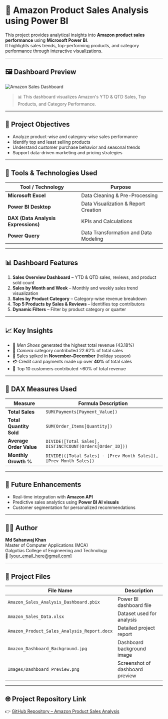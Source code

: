 # 🛒 Amazon Product Sales Analysis using Power BI

This project provides analytical insights into **Amazon product sales performance** using **Microsoft Power BI**.  
It highlights sales trends, top-performing products, and category performance through interactive visualizations.

---

## 🖼️ Dashboard Preview
![Amazon Sales Dashboard](Images/Dashboard_Preview.png)

> 📊 This dashboard visualizes Amazon's YTD & QTD Sales, Top Products, and Category Performance.

---

## 🎯 Project Objectives
- Analyze product-wise and category-wise sales performance  
- Identify top and least selling products  
- Understand customer purchase behavior and seasonal trends  
- Support data-driven marketing and pricing strategies  

---

## 🧰 Tools & Technologies Used
| Tool / Technology | Purpose |
|--------------------|----------|
| **Microsoft Excel** | Data Cleaning & Pre-Processing |
| **Power BI Desktop** | Data Visualization & Report Creation |
| **DAX (Data Analysis Expressions)** | KPIs and Calculations |
| **Power Query** | Data Transformation and Data Modeling |

---

## 📊 Dashboard Features
1. **Sales Overview Dashboard** – YTD & QTD sales, reviews, and product sold count  
2. **Sales by Month and Week** – Monthly and weekly sales trend visualization  
3. **Sales by Product Category** – Category-wise revenue breakdown  
4. **Top 5 Products by Sales & Reviews** – Identifies top contributors  
5. **Dynamic Filters** – Filter by product category or quarter  

---

## 📈 Key Insights
- 🥇 *Men Shoes* generated the highest total revenue (43.18%)  
- 📸 *Camera* category contributed 22.62% of total sales  
- 📅 Sales spiked in **November–December** (holiday season)  
- 💳 Credit card payments made up over **40%** of total sales  
- 👥 Top 10 customers contributed ~60% of total revenue  

---

## 🧮 DAX Measures Used
| Measure | Formula Description |
|----------|---------------------|
| **Total Sales** | `SUM(Payments[Payment_Value])` |
| **Total Quantity Sold** | `SUM(Order_Items[Quantity])` |
| **Average Order Value** | `DIVIDE([Total Sales], DISTINCTCOUNT(Orders[Order_ID]))` |
| **Monthly Growth %** | `DIVIDE(([Total Sales] - [Prev Month Sales]), [Prev Month Sales])` |

---

## 🚀 Future Enhancements
- Real-time integration with **Amazon API**  
- Predictive sales analytics using **Power BI AI visuals**  
- Customer segmentation for personalized recommendations  

---

## 🧑‍💻 Author
**Md Sahanwaj Khan**  
Master of Computer Applications (MCA)  
Galgotias College of Engineering and Technology  
📧 [your_email_here@gmail.com]  

---

## 📂 Project Files
| File Name | Description |
|------------|-------------|
| `Amazon_Sales_Analysis_Dashboard.pbix` | Power BI dashboard file |
| `Amazon_Sales_Data.xlsx` | Dataset used for analysis |
| `Amazon_Product_Sales_Analysis_Report.docx` | Detailed project report |
| `Amazon_Dashboard_Background.jpg` | Dashboard background image |
| `Images/Dashboard_Preview.png` | Screenshot of dashboard preview |

---

## 🌐 Project Repository Link
👉 [GitHub Repository – Amazon Product Sales Analysis](https://github.com/Mskhan-6812/Amazon_Product_Sales_Analysis)


